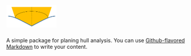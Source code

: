 # <img src="./logo/test/Logo_v0.PNG" height="60">

A simple package for planing hull analysis. 
You can use [Github-flavored Markdown](https://guides.github.com/features/mastering-markdown/)
to write your content.
